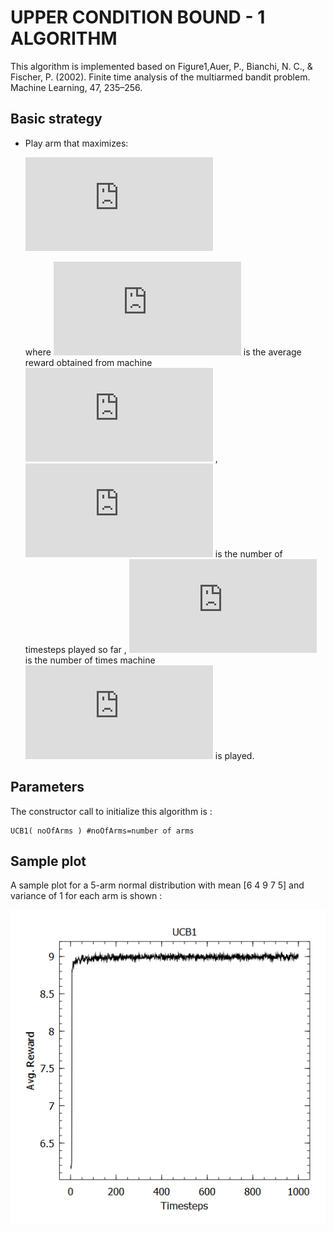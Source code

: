 # UPPER CONDITION BOUND - 1 ALGORITHM
This algorithm is implemented based on Figure1,Auer, P., Bianchi, N. C., & Fischer, P. (2002). Finite time analysis of the multiarmed bandit problem. Machine Learning, 47, 235–256.
## Basic strategy
* Play arm that maximizes:

    ![](https://latex.codecogs.com/gif.latex?x_j%20&plus;%20%5Csqrt%7B%5Cfrac%7B2%5Cln%20n%7D%7Bn_j%7D%7D)

  where ![](https://latex.codecogs.com/gif.latex?x_j) is the average reward obtained from machine ![](https://latex.codecogs.com/gif.latex?j) , ![](https://latex.codecogs.com/gif.latex?n) is the number of timesteps played so far , ![](https://latex.codecogs.com/gif.latex?n_j) is the number of times machine ![](https://latex.codecogs.com/gif.latex?j) is played.
## Parameters
The constructor call to initialize this algorithm is :

    UCB1( noOfArms ) #noOfArms=number of arms

## Sample plot
A sample plot for a 5-arm normal distribution with mean [6 4 9 7 5] and variance of 1 for each arm is shown :

![](https://github.com/UmaArunachalam8/Bandits.jl/blob/master/doc/Figures/UCB1.png)
